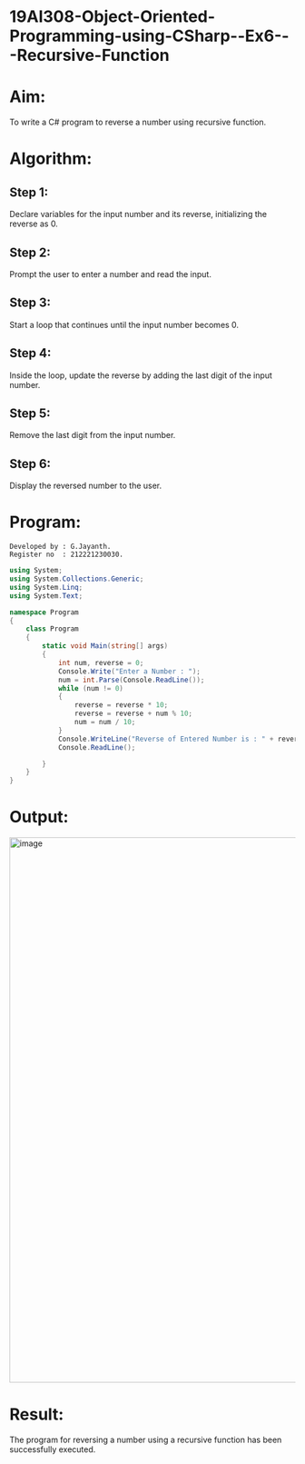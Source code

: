 # 19AI308-Object-Oriented-Programming-using-CSharp--Ex6---Recursive-Function
# Aim: 
To write a C# program to reverse a number using recursive function.

# Algorithm:
## Step 1:
 Declare variables for the input number and its reverse, initializing the reverse as 0.
## Step 2:
 Prompt the user to enter a number and read the input.
## Step 3:
 Start a loop that continues until the input number becomes 0.
## Step 4:
 Inside the loop, update the reverse by adding the last digit of the input number.
## Step 5:
 Remove the last digit from the input number.
## Step 6:
 Display the reversed number to the user.
 
# Program:
```
Developed by : G.Jayanth.
Register no  : 212221230030.
```
```c#
using System;
using System.Collections.Generic;
using System.Linq;
using System.Text;

namespace Program
{
    class Program
    {
        static void Main(string[] args)
        {
            int num, reverse = 0;
            Console.Write("Enter a Number : ");
            num = int.Parse(Console.ReadLine());
            while (num != 0)
            {
                reverse = reverse * 10;
                reverse = reverse + num % 10;
                num = num / 10;
            }
            Console.WriteLine("Reverse of Entered Number is : " + reverse);
            Console.ReadLine();

        }
    }
}
```

# Output:
<img width="960" alt="image" src="https://github.com/JayanthYadav123/19AI308-Object-Oriented-Programming-using-CSharp--Ex6---Recursive-Function/assets/94836154/90c2544c-9df1-4bc8-9ab2-9dde1466a161">

# Result:
The program for reversing a number using a recursive function has been successfully executed.
